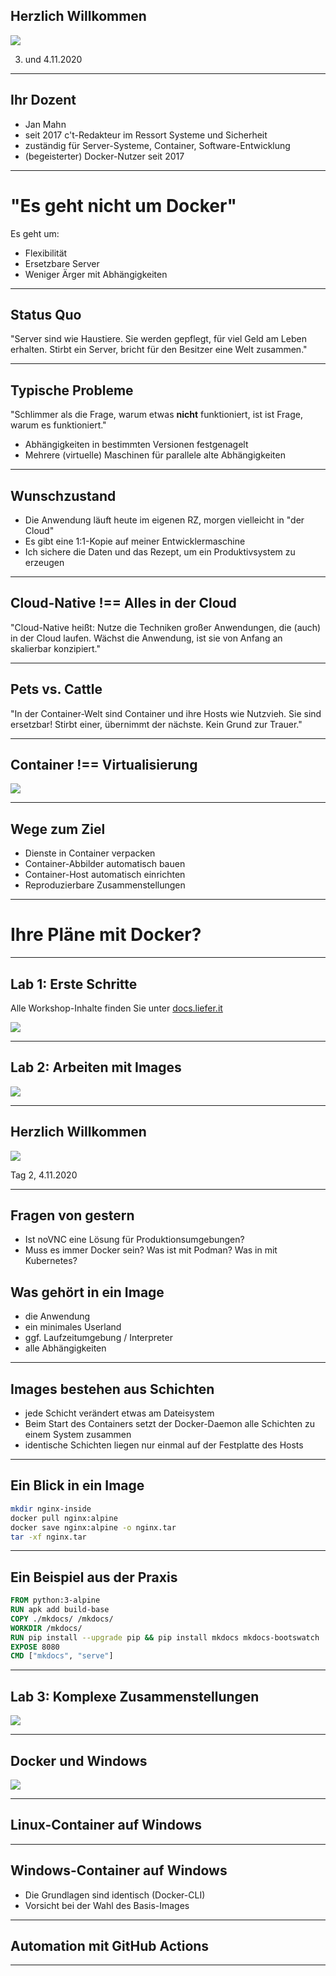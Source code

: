  ## Herzlich Willkommen

![ ](https://www.heise-events.de/uploads/OnuAG8xJ/766x0_2560x0/Docker_2000x500.jpg)

3. und 4.11.2020
---

## Ihr Dozent

* Jan Mahn
* seit 2017 c't-Redakteur im Ressort Systeme und Sicherheit
* zuständig für Server-Systeme, Container, Software-Entwicklung
* (begeisterter) Docker-Nutzer seit 2017

---

# "Es geht nicht um Docker"

Es geht um:  <!-- .element: class="fragment" data-fragment-index="1" -->
* Flexibilität <!-- .element: class="fragment" data-fragment-index="2" -->
* Ersetzbare Server <!-- .element: class="fragment" data-fragment-index="3" -->
* Weniger Ärger mit Abhängigkeiten <!-- .element: class="fragment" data-fragment-index="4" -->

---

## Status Quo

"Server sind wie Haustiere. Sie werden gepflegt, für viel Geld am Leben erhalten. Stirbt ein Server, bricht für den Besitzer eine Welt zusammen."

---

## Typische Probleme

"Schlimmer als die Frage, warum etwas **nicht** funktioniert, ist ist Frage, warum es funktioniert."

* Abhängigkeiten in bestimmten Versionen festgenagelt <!-- .element: class="fragment" data-fragment-index="1" -->
* Mehrere (virtuelle) Maschinen für parallele alte Abhängigkeiten <!-- .element: class="fragment" data-fragment-index="2" -->

---

## Wunschzustand

* Die Anwendung läuft heute im eigenen RZ, morgen vielleicht in "der Cloud" <!-- .element: class="fragment" data-fragment-index="1" -->
* Es gibt eine 1:1-Kopie auf meiner Entwicklermaschine <!-- .element: class="fragment" data-fragment-index="2" -->
* Ich sichere die Daten und das Rezept, um ein Produktivsystem zu erzeugen <!-- .element: class="fragment" data-fragment-index="3" -->

---

## Cloud-Native !== Alles in der Cloud

"Cloud-Native heißt: Nutze die Techniken großer Anwendungen, die (auch) in der Cloud laufen. Wächst die Anwendung, ist sie von Anfang an skalierbar konzipiert."

--- 

## Pets vs. Cattle

"In der Container-Welt sind Container und ihre Hosts wie Nutzvieh. Sie sind ersetzbar! Stirbt einer, übernimmt der nächste. Kein Grund zur Trauer."

---

## Container !== Virtualisierung

![ ](https://heise.cloudimg.io/bound/712x480/q70.png-lossy-70.webp-lossy-70.foil1/_www-heise-de_/ct/zcontent/14/17-hocmsmeta/1407075531703681/contentimages/image-140594067592468.jpg)

---

## Wege zum Ziel

* Dienste in Container verpacken <!-- .element: class="fragment" data-fragment-index="1" -->
* Container-Abbilder automatisch bauen<!-- .element: class="fragment" data-fragment-index="2" -->
* Container-Host automatisch einrichten<!-- .element: class="fragment" data-fragment-index="3" -->
* Reproduzierbare Zusammenstellungen<!-- .element: class="fragment" data-fragment-index="4" -->

---

# Ihre Pläne mit Docker?

---

## Lab 1: Erste Schritte

Alle Workshop-Inhalte finden Sie unter [docs.liefer.it](https://docs.liefer.it)

![ ](https://heise.cloudimg.io/width/900/q65.png-lossy-65.webp-lossy-65.foil1/_www-heise-de_/select/ct/2016/5/1456733697045992/contentimages/image-145552165478819.jpg)

---

## Lab 2: Arbeiten mit Images

![ ](https://heise.cloudimg.io/width/900/q65.png-lossy-65.webp-lossy-65.foil1/_www-heise-de_/select/ct/2017/15/1500578738258740/contentimages/image-1499146982969054.jpg)


---

 ## Herzlich Willkommen

![ ](https://www.heise-events.de/uploads/OnuAG8xJ/766x0_2560x0/Docker_2000x500.jpg)

Tag 2, 4.11.2020

---

## Fragen von gestern

* Ist noVNC eine Lösung für Produktionsumgebungen?
* Muss es immer Docker sein? Was ist mit Podman? Was in mit Kubernetes?


## Was gehört in ein Image

* die Anwendung <!-- .element: class="fragment" data-fragment-index="1" -->
* ein minimales Userland <!-- .element: class="fragment" data-fragment-index="2" -->
* ggf. Laufzeitumgebung / Interpreter <!-- .element: class="fragment" data-fragment-index="3" -->
* alle Abhängigkeiten <!-- .element: class="fragment" data-fragment-index="4" -->

---

## Images bestehen aus Schichten

* jede Schicht verändert etwas am Dateisystem
* Beim Start des Containers setzt der Docker-Daemon alle Schichten zu einem System zusammen
* identische Schichten liegen nur einmal auf der Festplatte des Hosts

---

## Ein Blick in ein Image

```bash
mkdir nginx-inside
docker pull nginx:alpine
docker save nginx:alpine -o nginx.tar
tar -xf nginx.tar
```

---

## Ein Beispiel aus der Praxis

```dockerfile
FROM python:3-alpine
RUN apk add build-base
COPY ./mkdocs/ /mkdocs/
WORKDIR /mkdocs/
RUN pip install --upgrade pip && pip install mkdocs mkdocs-bootswatch
EXPOSE 8080
CMD ["mkdocs", "serve"]
```

---

## Lab 3: Komplexe Zusammenstellungen

![ ](https://heise.cloudimg.io/width/900/q65.png-lossy-65.webp-lossy-65.foil1/_www-heise-de_/select/ct/2018/26/1545022229896925/contentimages/image-1543829635702846.jpg)

---


## Docker und Windows

![ ](https://heise.cloudimg.io/width/900/q65.png-lossy-65.webp-lossy-65.foil1/_www-heise-de_/select/ct/2018/5/1519616862422776/contentimages/image-1518182492265127.jpg)

---

## Linux-Container auf Windows

[ ](https://heise.cloudimg.io/bound/500x500/q60.png-lossy-60.webp-lossy-60.foil1/_www-heise-de_/select/ct/2018/5/1519616862422776/tn_jam.LinuxContainer_gon_IG.jpg)

---

## Windows-Container auf Windows

* Die Grundlagen sind identisch (Docker-CLI)
* Vorsicht bei der Wahl des Basis-Images

---

## Automation mit GitHub Actions

---